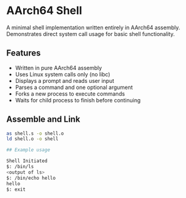 # AArch64 Shell

A minimal shell implementation written entirely in AArch64 assembly.
Demonstrates direct system call usage for basic shell functionality.

## Features

- Written in pure AArch64 assembly
- Uses Linux system calls only (no libc)
- Displays a prompt and reads user input
- Parses a command and one optional argument
- Forks a new process to execute commands
- Waits for child process to finish before continuing

## Assemble and Link

```bash
as shell.s -o shell.o
ld shell.o -o shell

## Example usage

Shell Initiated
$: /bin/ls
<output of ls>
$: /bin/echo hello
hello
$: exit

